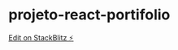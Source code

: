 # projeto-react-portifolio

[Edit on StackBlitz ⚡️](https://stackblitz.com/edit/projeto-react-portifolio)